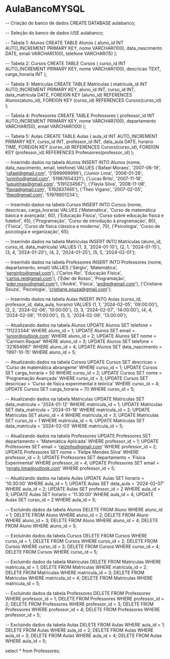 # AulaBancoMYSQL
-- Criação do banco de dados
CREATE DATABASE aulabanco;

-- Seleção do banco de dados
USE aulabanco;

-- Tabela 1: Alunos
CREATE TABLE Alunos (
    aluno_id INT AUTO_INCREMENT PRIMARY KEY,
    nome VARCHAR(100),
    data_nascimento DATE,
    email VARCHAR(100),
    telefone VARCHAR(15)
);

-- Tabela 2: Cursos
CREATE TABLE Cursos (
    curso_id INT AUTO_INCREMENT PRIMARY KEY,
    nome VARCHAR(100),
    descricao TEXT,
    carga_horaria INT
);

-- Tabela 3: Matriculas
CREATE TABLE Matriculas (
    matricula_id INT AUTO_INCREMENT PRIMARY KEY,
    aluno_id INT,
    curso_id INT,
    data_matricula DATE,
    FOREIGN KEY (aluno_id) REFERENCES Alunos(aluno_id),
    FOREIGN KEY (curso_id) REFERENCES Cursos(curso_id)
);

-- Tabela 4: Professores
CREATE TABLE Professores (
    professor_id INT AUTO_INCREMENT PRIMARY KEY,
    nome VARCHAR(100),
    departamento VARCHAR(50),
    email VARCHAR(100)
);

-- Tabela 5: Aulas
CREATE TABLE Aulas (
    aula_id INT AUTO_INCREMENT PRIMARY KEY,
    curso_id INT,
    professor_id INT,
    data_aula DATE,
    horario TIME,
    FOREIGN KEY (curso_id) REFERENCES Cursos(curso_id),
    FOREIGN KEY (professor_id) REFERENCES Professores(professor_id)
);

-- Inserindo dados na tabela Alunos
INSERT INTO Alunos (nome, data_nascimento, email, telefone) VALUES
('Rafael Moraes', '2007-06-19', 'rafael@gmail.com', '51999999999'),
('Junior Lima', '2006-01-28', 'juninho@gmail.com', '51987654321'),
('Lucas Brito', '2007-11-16', 'luquinhas@gmail.com', '5191234567'),
('Flavia Silva', '2008-11-08', 'flavia@gmail.com', '5192837465'),
('Theo Vigano', '2007-02-05', 'theo@gmail.com', '51978901234');

-- Inserindo dados na tabela Cursos
INSERT INTO Cursos (nome, descricao, carga_horaria) VALUES
('Matemática', 'Curso de matemática básica e avançada', 60),
('Educação Física', 'Curso sobre educação física e futebol', 45),
('Programação', 'Curso de introdução à programação', 80),
('Fisíca', 'Curso de física clássica e moderna', 70),
('Psicologia', 'Curso de psicologia e organização', 65);

-- Inserindo dados na tabela Matriculas
INSERT INTO Matriculas (aluno_id, curso_id, data_matricula) VALUES
(1, 3, '2024-01-10'),
(2, 1, '2024-01-15'),
(3, 4, '2024-01-20'),
(4, 2, '2024-01-25'),
(5, 5, '2024-02-01');

-- Inserindo dados na tabela Professores
INSERT INTO Professores (nome, departamento, email) VALUES
('Sérgio', 'Matemática', 'serginho@gmail.com'),
('Carlos Rei', 'Educação Física', 'carlos.rei@gmail.com'),
('Éder de Rosso', 'Programação', 'eder.rosso@gmail.com'),
('André', 'Física', 'andre@gmail.com'),
('Cristiane Souza', 'Psicologia', 'cristiane.souza@gmail.com');

-- Inserindo dados na tabela Aulas
INSERT INTO Aulas (curso_id, professor_id, data_aula, horario) VALUES
(1, 1, '2024-02-05', '09:00:00'),
(2, 2, '2024-02-06', '10:00:00'),
(3, 3, '2024-02-07', '14:00:00'),
(4, 4, '2024-02-08', '11:00:00'),
(5, 5, '2024-02-09', '13:00:00');


-- Atualizando dados na tabela Alunos
UPDATE Alunos SET telefone = '111223344' WHERE aluno_id = 1;
UPDATE Alunos SET email = 'junior@outlook.com' WHERE aluno_id = 2;
UPDATE Alunos SET nome = 'Carmem Raquel' WHERE aluno_id = 3;
UPDATE Alunos SET telefone = '321654987' WHERE aluno_id = 4;
UPDATE Alunos SET data_nascimento = '1997-10-15' WHERE aluno_id = 5;

-- Atualizando dados na tabela Cursos
UPDATE Cursos SET descricao = 'Curso de matemática abrangente' WHERE curso_id = 1;
UPDATE Cursos SET carga_horaria = 50 WHERE curso_id = 2;
UPDATE Cursos SET nome = 'Programação Avançada' WHERE curso_id = 3;
UPDATE Cursos SET descricao = 'Curso de física experimental e teórica' WHERE curso_id = 4;
UPDATE Cursos SET carga_horaria = 70 WHERE curso_id = 5;

-- Atualizando dados na tabela Matriculas
UPDATE Matriculas SET data_matricula = '2024-01-12' WHERE matricula_id = 1;
UPDATE Matriculas SET data_matricula = '2024-01-18' WHERE matricula_id = 2;
UPDATE Matriculas SET aluno_id = 4 WHERE matricula_id = 3;
UPDATE Matriculas SET curso_id = 1 WHERE matricula_id = 4;
UPDATE Matriculas SET data_matricula = '2024-02-03' WHERE matricula_id = 5;

-- Atualizando dados na tabela Professores
UPDATE Professores SET departamento = 'Matemática Aplicada' WHERE professor_id = 1;
UPDATE Professores SET email = 'reizinho@gmail.com' WHERE professor_id = 2;
UPDATE Professores SET nome = 'Felipe Mendes Silva' WHERE professor_id = 3;
UPDATE Professores SET departamento = 'Física Experimental' WHERE professor_id = 4;
UPDATE Professores SET email = 'renato.lima@outlook.com' WHERE professor_id = 5;

-- Atualizando dados na tabela Aulas
UPDATE Aulas SET horario = '10:30:00' WHERE aula_id = 1;
UPDATE Aulas SET data_aula = '2024-02-07' WHERE aula_id = 2;
UPDATE Aulas SET professor_id = 2 WHERE aula_id = 3;
UPDATE Aulas SET horario = '11:30:00' WHERE aula_id = 4;
UPDATE Aulas SET curso_id = 2 WHERE aula_id = 5;


-- Excluindo dados da tabela Alunos
DELETE FROM Aluno WHERE aluno_id = 1;
DELETE FROM Aluno WHERE aluno_id = 2;
DELETE FROM Aluno WHERE aluno_id = 3;
DELETE FROM Aluno WHERE aluno_id = 4;
DELETE FROM Aluno WHERE aluno_id = 5;

-- Excluindo dados da tabela Cursos
DELETE FROM Cursos WHERE curso_id = 1;
DELETE FROM Cursos WHERE curso_id = 2;
DELETE FROM Cursos WHERE curso_id = 3;
DELETE FROM Cursos WHERE curso_id = 4;
DELETE FROM Cursos WHERE curso_id = 5;

-- Excluindo dados da tabela Matriculas
DELETE FROM Matriculas WHERE matricula_id = 1;
DELETE FROM Matriculas WHERE matricula_id = 2;
DELETE FROM Matriculas WHERE matricula_id = 3;
DELETE FROM Matriculas WHERE matricula_id = 4;
DELETE FROM Matriculas WHERE matricula_id = 5;

-- Excluindo dados da tabela Professores
DELETE FROM Professores WHERE professor_id = 1;
DELETE FROM Professores WHERE professor_id = 2;
DELETE FROM Professores WHERE professor_id = 3;
DELETE FROM Professores WHERE professor_id = 4;
DELETE FROM Professores WHERE professor_id = 5;

-- Excluindo dados da tabela Aulas
DELETE FROM Aulas WHERE aula_id = 1;
DELETE FROM Aulas WHERE aula_id = 2;
DELETE FROM Aulas WHERE aula_id = 3;
DELETE FROM Aulas WHERE aula_id = 4;
DELETE FROM Aulas WHERE aula_id = 5;

select * from Professores;
